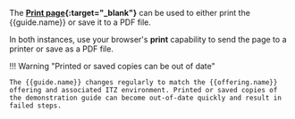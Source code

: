 The **[Print page]{:target="_blank"}** can be used to either print the {{guide.name}} or save it to a PDF file. 

[Print page]: ../print_page/index.html

In both instances, use your browser's **print** capability to send the page to a printer or save as a PDF file.

!!! Warning "Printed or saved copies can be out of date"

    The {{guide.name}} changes regularly to match the {{offering.name}} offering and associated ITZ environment. Printed or saved copies of the demonstration guide can become out-of-date quickly and result in failed steps. 

